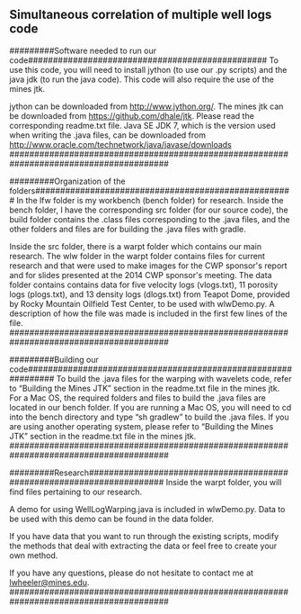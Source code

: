Simultaneous correlation of multiple well logs code
---------------------------------------------------


#########Software needed to run our code################################################
To use this code, you will need to install jython (to use our .py scripts) and the java jdk (to run the java code). This code will also require the use of the mines jtk.

jython can be downloaded from http://www.jython.org/.
The mines jtk can be downloaded from https://github.com/dhale/jtk. Please read the corresponding readme.txt file.
Java SE JDK 7, which is the version used when writing the .java files, can be downloaded from http://www.oracle.com/technetwork/java/javase/downloads
########################################################################################

#########Organization of the folders####################################################
In the lfw folder is my workbench (bench folder) for research. Inside the bench folder,
I have the corresponding src folder (for our source code), the build folder 
contains the .class files corresponding to the .java files, and
the other folders and files are for building the .java files with gradle.

Inside the src folder, there is a warpt folder which contains our main research. The wlw folder in the warpt folder contains files for current research and that were used to make images for the CWP sponsor's report and for slides presented at the 2014 CWP sponsor's meeting. The data folder contains contains data for five velocity logs (vlogs.txt), 11 porosity logs (plogs.txt), and 13 density logs (dlogs.txt) from Teapot Dome, provided by Rocky Mountain Oilfield Test Center, to be used with wlwDemo.py. A description of how the file was made is included in the first few lines of the file. 
########################################################################################

#########Building our code##############################################################
To build the .java files for the warping with wavelets code, refer to “Building the Mines
JTK” section in the readme.txt file in the mines jtk.
For a Mac OS, the required folders and files to build the .java files are located in our bench folder.
If you are running a Mac OS, you will need to cd into the bench directory and type “sh gradlew” to build the .java files. If you
are using another operating system, please refer to “Building the Mines
JTK” section in the readme.txt file in the mines jtk.
########################################################################################

#########Research#######################################################################
Inside the warpt folder, you will find files pertaining to our research.

A demo for using WellLogWarping.java is included in wlwDemo.py. Data to be used with this demo can be found in the data folder. 

If you have data that you want to run through the existing scripts, modify the methods that deal with extracting the data or feel free to create your own method.

If you have any questions, please do not hesitate to contact me at lwheeler@mines.edu.
########################################################################################
